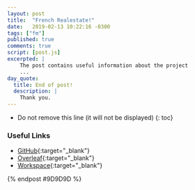 ```yaml
---
layout: post
title:  "French Realestate!"
date:   2019-02-13 10:22:16 -0300
tags: ["fm"]
published: true
comments: true
script: [post.js]
excerpted: |
    The post contains useful information about the project
    ...
day_quote:
  title: End of post!
  description: |
    Thank you.
---
```



* Do not remove this line (it will not be displayed)
{: toc}

<!--[Emoji Syntax](https://www.webpagefx.com/tools/emoji-cheat-sheet/){:target="_blank"}-->

### Useful Links


- [GitHub](https://github.com/sumitram/fm-real-estate){:target="_blank"}
- [Overleaf](https://www.overleaf.com/project/5d03c550f9cea35218a6d31c){:target="_blank"}
-  [Workspace](http://localhost:9990/tree/fm-real-estate){:target="_blank"}




{% endpost #9D9D9D %}
